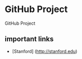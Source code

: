 GitHub Project
==============
GitHub Project

important links
---------------
* [Stanford] (http://stanford.edu)

